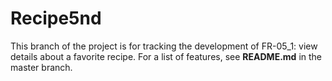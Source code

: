 # Recipe5nd
This branch of the project is for tracking the development of FR-05_1: view details about a favorite recipe. For a list of features, see **README.md** in the master branch.
